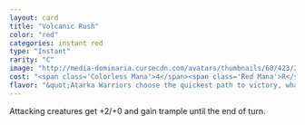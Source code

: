 ```yaml
---
layout: card
title: "Volcanic Rush"
color: "red"
categories: instant red
type: "Instant"
rarity: "C"
image: "http://media-dominaria.cursecdn.com/avatars/thumbnails/68/423/200/283/635618486569668403.png"
cost: "<span class='Colorless Mana'>4</span><span class='Red Mana'>R</span>"
flavor: "&quot;Atarka Warriors choose the quickest path to victory, whatever that path may be.&quot; - Sakta, Atarka Hunter"
---
```


Attacking creatures get +2/+0 and gain trample until the end of turn.
